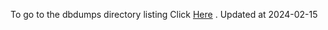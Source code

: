 To go to the dbdumps directory listing Click [Here](https://ipfs.io/ipfs/bafkreifmqe3stdyw53u3alphpgrax5c72b6ab64svurggj4gv2pbjqloha) . Updated at 2024-02-15